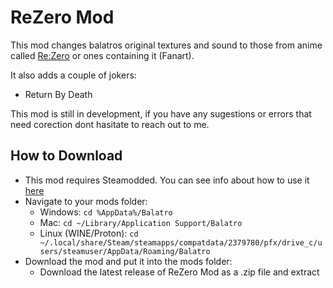 # ReZero Mod <a name = "rezero_mod"></a>

This mod changes balatros original textures and sound to those from 
anime called [Re:Zero](https://rezero.fandom.com/wiki/Re:Zero_Wiki) or ones containing it (Fanart).

It also adds a couple of jokers:
- Return By Death

This mod is still in development, if you have any sugestions or 
errors that need corection dont hasitate to reach out to me.

## How to Download <a name = "how_to_download"></a>

- This mod requires Steamodded. You can see info about how to use it [here](https://github.com/Steamopollys/Steamodded)
- Navigate to your mods folder:
  - Windows: `cd %AppData%/Balatro`
  - Mac: `cd ~/Library/Application Support/Balatro`
  - Linux (WINE/Proton): `cd ~/.local/share/Steam/steamapps/compatdata/2379780/pfx/drive_c/users/steamuser/AppData/Roaming/Balatro`
- Download the mod and put it into the mods folder:
  - Download the latest release of ReZero Mod as a .zip file and extract
